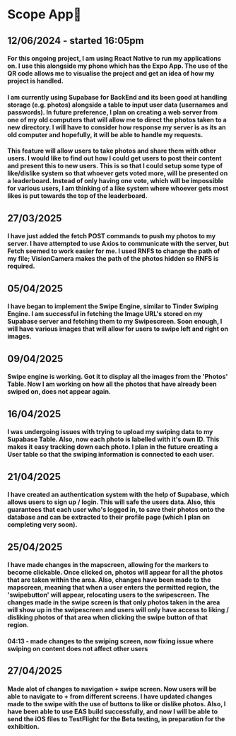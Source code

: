 # Scope App🔭

## 12/06/2024 - started 16:05pm

#### For this ongoing project, I am using React Native to run my applications on. I use this alongside my phone which has the Expo App. The use of the QR code allows me to visualise the project and get an idea of how my project is handled. 

#### I am currently using Supabase for BackEnd and its been good at handling storage (e.g. photos) alongside a table to input user data (usernames and passwords). In future preference, I plan on creating a web server from one of my old computers that will allow me to direct the photos taken to a new directory. I will have to consider how response my server is as its an old computer and hopefully, it will be able to handle my requests. 

  ####  This feature will allow users to take photos and share them with other users. I would like to find out how I could get users to post their content and present this to new users. This is so that I could setup some type of like/dislike system so that whoever gets voted more, will be presented on a leaderboard. Instead of only having one vote, which will be impossible for various users, I am thinking of a like system where whoever gets most likes is put towards the top of the leaderboard. 


## 27/03/2025
  #### I have just added the fetch POST commands to push my photos to my server. I have attempted to use Axios to communicate with the server, but Fetch seemed to work easier for me. I used RNFS to change the path of my file; VisionCamera makes the path of the photos hidden so RNFS is required. 

## 05/04/2025
#### I have began to implement the Swipe Engine, similar to Tinder Swiping Engine. I am successful in fetching the Image URL's stored on my Supabase server and fetching them to my Swipescreen. Soon enough, I will have various images that will allow for users to swipe left and right on images. 


## 09/04/2025
#### Swipe engine is working. Got it to display all the images from the 'Photos' Table. Now I am working on how all the photos that have already been swiped on, does not appear again. 

## 16/04/2025
#### I was undergoing issues with trying to upload my swiping data to my Supabase Table. Also, now each photo is labelled with it's own ID. This makes it easy tracking down each photo. I plan in the future creating a User table so that the swiping information is connected to each user. 

## 21/04/2025
#### I have created an authentication system with the help of Supabase, which allows users to sign up / login. This will safe the users data. Also, this guarantees that each user who's logged in, to save their photos onto the database and can be extracted to their profile page (which I plan on completing very soon). 

## 25/04/2025
#### I have made changes in the mapscreen, allowing for the markers to become clickable. Once clicked on, photos will appear for all the photos that are taken within the area. Also, changes have been made to the mapscreen, meaning that when a user enters the permitted region, the 'swipebutton' will appear, relocating users to the swipescreen. The changes made in the swipe screen is that only photos taken in the area will show up in the swipescreen and users will only have access to liking / disliking photos of that area when clicking the swipe button of that region. 
#### 04:13 - made changes to the swiping screen, now fixing issue where swiping on content does not affect other users

## 27/04/2025
#### Made alot of changes to navigation + swipe screen. Now users will be able to navigate to + from different screens. I have updated changes made to the swipe with the use of buttons to like or dislike photos. Also, I have been able to use EAS build successfully, and now I will be able to send the iOS files to TestFlight for the Beta testing, in preparation for the exhibition. 